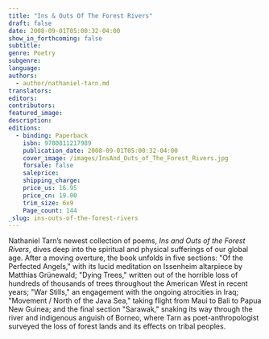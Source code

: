 ```yaml
---
title: "Ins & Outs Of The Forest Rivers"
draft: false
date: 2008-09-01T05:00:32-04:00
show_in_forthcoming: false
subtitle:
genre: Poetry
subgenre:
language:
authors:
  - author/nathaniel-tarn.md
translators:
editors:
contributors:
featured_image:
description:
editions:
  - binding: Paperback
    isbn: 9780811217989
    publication_date: 2008-09-01T05:00:32-04:00
    cover_image: /images/InsAnd_Outs_of_The_Forest_Rivers.jpg
    forsale: false
    saleprice:
    shipping_charge:
    price_us: 16.95
    price_cn: 19.00
    trim_size: 6x9
    Page_count: 144
_slug: ins-outs-of-the-forest-rivers
---
```


Nathaniel Tarn’s newest collection of poems, _Ins and Outs of the Forest Rivers_, dives deep into the spiritual and physical sufferings of our global age. After a moving overture, the book unfolds in five sections: "Of the Perfected Angels," with its lucid meditation on Issenheim altarpiece by Matthias Grünewald; "Dying Trees," written out of the horrible loss of hundreds of thousands of trees throughout the American West in recent years; "War Stills," an engagement with the ongoing atrocities in Iraq; "Movement / North of the Java Sea," taking flight from Maui to Bali to Papua New Guinea; and the final section "Sarawak," snaking its way through the river and indigenous anguish of Borneo, where Tarn as poet-anthropologist surveyed the loss of forest lands and its effects on tribal peoples.

